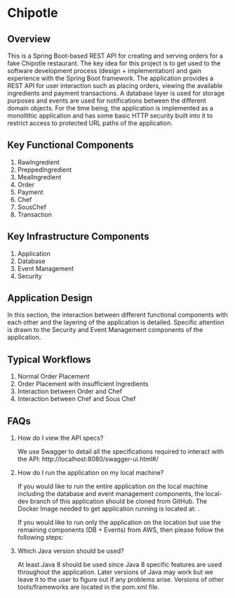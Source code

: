 # Chipotle

##  Overview
This is a Spring Boot-based REST API for creating and serving orders for a fake Chipotle restaurant. 
The key idea for this project is to get used to the software development process (design + implementation) and gain
experience with the Spring Boot framework. The application provides a REST API for user interaction such as placing orders,
viewing the available ingredients and payment transactions. A database layer is used for storage purposes and events are
used for notifications between the different domain objects. For the time being, the application is implemented as a 
monolithic application and has some basic HTTP security built into it to restrict access to protected URL paths of the 
application.

## Key Functional Components
1. RawIngredient
2. PreppedIngredient
3. MealIngredient
4. Order
5. Payment
6. Chef
7. SousChef
8. Transaction

## Key Infrastructure Components
1. Application
2. Database
3. Event Management
4. Security

## Application Design
In this section, the interaction between different functional components with each other and the layering of the 
application is detailed. Specific attention is drawn to the Security and Event Management components of the application. 

## Typical Workflows
1. Normal Order Placement
2. Order Placement with insufficient Ingredients
3. Interaction between Order and Chef
4. Interaction between Chef and Sous Chef

## FAQs
1. How do I view the API specs?
    
   We use Swagger to detail all the specifications required to interact with the API: http://localhost:8080/swagger-ui.html#/
   
2. How do I run the application on my local machine?
   
   If you would like to run the entire application on the local machine including the database and event management components,
   the local-dev branch of this application should be cloned from GitHub. The Docker Image needed to get application running
   is located at: <DockerHub location>. <Step by step details for running>
   
   If you would like to run only the application on the location but use the remaining components (DB + Events) from AWS, then 
   please follow the following steps: <the URL of the running application>
  
3. Which Java version should be used?
   
   At least Java 8 should be used since Java 8 specific features are used throughout the application. Later versions of Java may work
   but we leave it to the user to figure out if any problems arise. Versions of other tools/frameworks are located in the pom.xml file.  